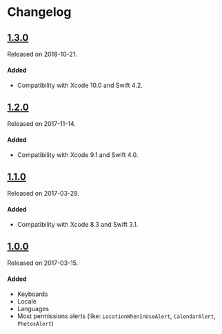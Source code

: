 # Changelog

## [1.3.0](https://github.com/PGSSoft/AutoMate-ModelGenie/releases/tag/1.3.0)
Released on 2018-10-21.

#### Added
- Compatibility with Xcode 10.0 and Swift 4.2.

## [1.2.0](https://github.com/PGSSoft/AutoMate-ModelGenie/releases/tag/1.2.0)
Released on 2017-11-14.

#### Added
- Compatibility with Xcode 9.1 and Swift 4.0.

## [1.1.0](https://github.com/PGSSoft/AutoMate-ModelGenie/releases/tag/1.1.0)
Released on 2017-03-29.

#### Added
- Compatibility with Xcode 8.3 and Swift 3.1.

## [1.0.0](https://github.com/PGSSoft/AutoMate-ModelGenie/releases/tag/1.0.0)
Released on 2017-03-15.

#### Added
- Keyboards
- Locale
- Languages
- Most permissions alerts (like: `LocationWhenInUseAlert`, `CalendarAlert`, `PhotosAlert`)
